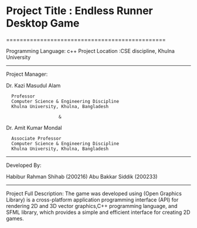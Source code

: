 # Project Title : Endless Runner Desktop Game
===============================================

Programming Language: c++
Project Location :CSE discipline, Khulna University

----------------------------------------------------------------
Project Manager:

  Dr. Kazi Masudul Alam

      Professor 
      Computer Science & Engineering Discipline
      Khulna University, Khulna, Bangladesh 
     
	                    &
                
  Dr. Amit Kumar Mondal
    
      Associate Professor 
      Computer Science & Engineering Discipline
      Khulna University, Khulna, Bangladesh
------------------------------------------------------------------      
Developed By:

Habibur Rahman Shihab (200216)
Abu Bakkar Siddik (200233)

------------------------------------------------------------------
Project Full Description:
The game was developed using  (Open Graphics Library) is a cross-platform application programming interface (API) for rendering 2D and 3D vector graphics,C++ programming language, and SFML library, which provides a simple and efficient interface for creating 2D games.



